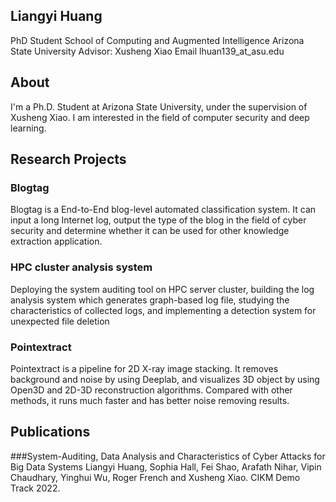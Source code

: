 ## Liangyi Huang
PhD Student
School of Computing and Augmented Intelligence
Arizona State University
Advisor: Xusheng Xiao
Email lhuan139_at_asu.edu

## About
I'm a Ph.D. Student at Arizona State University, under the supervision of Xusheng Xiao. I am interested in the field of computer security and deep learning.


## Research Projects

### Blogtag
Blogtag is a End-to-End blog-level automated classification system. It can input a long Internet log, output the type of the blog in the field of cyber security and determine whether it can be used for other knowledge extraction application.

### HPC cluster analysis system
Deploying the system auditing tool on HPC server cluster, building the log analysis system which generates graph-based log file, studying the characteristics of collected logs, and implementing a detection system for unexpected file deletion

### Pointextract
Pointextract is a pipeline for 2D X-ray image stacking. It removes background and noise by using Deeplab, and visualizes 3D object by using Open3D and 2D-3D reconstruction algorithms. Compared with other methods, it runs much faster and has better noise removing results.

## Publications
###System-Auditing, Data Analysis and Characteristics of Cyber Attacks for Big Data Systems
Liangyi Huang, Sophia Hall, Fei Shao, Arafath Nihar, Vipin Chaudhary, Yinghui Wu, Roger French and Xusheng Xiao.
CIKM Demo Track 2022.
